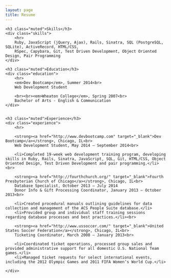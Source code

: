 ```yaml
---
layout: page
title: Resume
---
```


<div class="resume">

	<h3 class="muted">Skills</h3>
	<div class="skills">
		<hr>
		Ruby, JavaScript (jQuery, Ajax), Rails, Sinatra, SQL (PostgreSQL, SQLite), ActiveRecord, HTML/CSS, 
		RSpec, Capybara, Git, Test Driven Development, Object Oriented Design, Pair Programming
	</div>

	<h3 class="muted">Education</h3>
	<div class="education">
		<hr>
		<em>Dev Bootcamp</em>, Summer 2014<br>
		Web Development Student

		<br><br><em>Wheaton College</em>, Spring 2007<br>
		Bachelor of Arts - English & Communication
	</div>


	<h3 class="muted">Experience</h3>
	<div class="experience">
		<hr>

		<strong><a href="http://www.devbootcamp.com" target="_blank">Dev Bootcamp</a></strong>, Chicago, IL<br>
		Web Development Student, May 2014 – September 2014<br>

		<li>Completed 19-week web development training program, developing skills in Ruby, Rails, Sinatra, JavaScript, SQL, Git, HTML/CSS, Object Oriented Design, Test Driven Development and pair programming.</li><br>

		<strong><a href="http://fourthchurch.org/" target="_blank">Fourth Presbyterian Church of Chicago</a></strong>, Chicago, IL<br>
		Database Specialist, October 2013 – July 2014
		Donor Info & Gift Processing Coordinator, January 2013 – October 2013<br>

		<li>Created procedural manuals outlining guidelines for data collection and management of the ACS People Suite database.</li>
		<li>Provided group and individual staff training sessions regarding database processes and best practices.</li><br>

		<strong><a href="http://www.ussoccer.com/" target="_blank">United States Soccer Federation</a></strong>, Chicago, IL<br>
		Ticketing Coordinator, March 2008 – January 2013<br>

		<li>Coordinated ticket operations, processed group sales and provided administrative support for all domestic U.S. National Team games.</li>
		<li>Managed ticket requests for select international events, including the 2012 Olympic Games and 2011 FIFA Women’s World Cup.</li>

	</div>

</div>